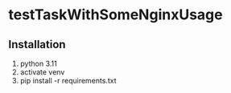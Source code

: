 # testTaskWithSomeNginxUsage

## Installation
1. python 3.11
2. activate venv
3. pip install -r requirements.txt